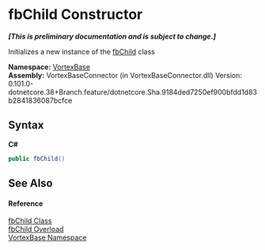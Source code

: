 # fbChild Constructor 
 _**\[This is preliminary documentation and is subject to change.\]**_

Initializes a new instance of the <a href="T_VortexBase_fbChild.md">fbChild</a> class

**Namespace:**&nbsp;<a href="N_VortexBase.md">VortexBase</a><br />**Assembly:**&nbsp;VortexBaseConnector (in VortexBaseConnector.dll) Version: 0.101.0-dotnetcore.38+Branch.feature/dotnetcore.Sha.9184ded7250ef900bfdd1d83b2841836087bcfce

## Syntax

**C#**<br />
``` C#
public fbChild()
```


## See Also


#### Reference
<a href="T_VortexBase_fbChild.md">fbChild Class</a><br /><a href="Overload_VortexBase_fbChild__ctor.md">fbChild Overload</a><br /><a href="N_VortexBase.md">VortexBase Namespace</a><br />